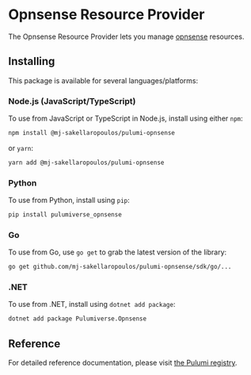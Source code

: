 # Opnsense Resource Provider

The Opnsense Resource Provider lets you manage [opnsense](https://www.pulumi.com/registry/packages/opnsense/) resources.

## Installing

This package is available for several languages/platforms:

### Node.js (JavaScript/TypeScript)

To use from JavaScript or TypeScript in Node.js, install using either `npm`:

```bash
npm install @mj-sakellaropoulos/pulumi-opnsense
```

or `yarn`:

```bash
yarn add @mj-sakellaropoulos/pulumi-opnsense
```

### Python

To use from Python, install using `pip`:

```bash
pip install pulumiverse_opnsense
```

### Go

To use from Go, use `go get` to grab the latest version of the library:

```bash
go get github.com/mj-sakellaropoulos/pulumi-opnsense/sdk/go/...
```

### .NET

To use from .NET, install using `dotnet add package`:

```bash
dotnet add package Pulumiverse.Opnsense
```

## Reference

For detailed reference documentation, please visit [the Pulumi registry](https://www.pulumi.com/registry/packages/opnsense/api-docs/).
